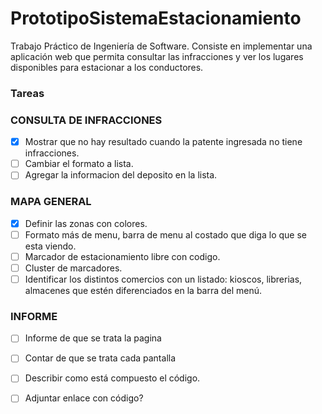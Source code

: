 # PrototipoSistemaEstacionamiento
Trabajo Práctico de Ingeniería de Software. Consiste en implementar una aplicación web que permita consultar las infracciones y ver los lugares disponibles para estacionar a los conductores.

###  Tareas

### CONSULTA DE INFRACCIONES
- [X] Mostrar que no hay resultado cuando la patente ingresada no tiene infracciones.
- [ ] Cambiar el formato a lista. 
- [ ] Agregar la informacion del deposito en la lista.

### MAPA GENERAL 
- [X] Definir las zonas con colores. 
- [ ] Formato más de menu, barra de menu al costado que diga lo que se esta viendo.
- [ ] Marcador de estacionamiento libre con codigo.
- [ ] Cluster de marcadores.
- [ ] Identificar los distintos comercios con un listado: kioscos, librerias, almacenes que estén diferenciados
en la barra del menú.

### INFORME
- [ ] Informe de que se trata la pagina
- [ ] Contar de que se trata cada pantalla
- [ ] Describir como está compuesto el código.
- [ ] Adjuntar enlace con código? 

